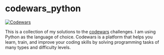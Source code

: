 # codewars_python

[![Codewars](https://www.codewars.com/users/pdaambrosio/badges/large)](https://www.codewars.com/users/pdaambrosio/badges/large)

This is a collection of my solutions to the [codewars](https://www.codewars.com/) challenges. I am using Python as the language of choice.
Codewars is a platform that helps you learn, train, and improve your coding skills by solving programming tasks of many types and difficulty levels. 
